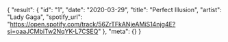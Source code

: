 {
"result": {
"id": "1",
"date": "2020-03-29",
"title": "Perfect Illusion",
"artist": "Lady Gaga",
"spotify_url": "https://open.spotify.com/track/56ZrTFkANjeAMiS14njg4E?si=oaaJCMbiTw2NqYK-L7CSEQ"
},
"meta": {}
}
